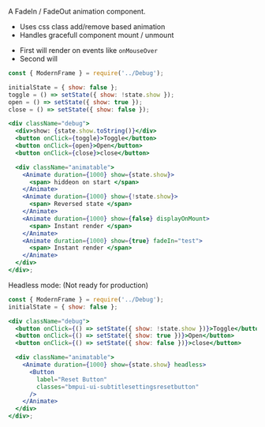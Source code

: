 A FadeIn / FadeOut animation component.

* Uses css class add/remove based animation
* Handles gracefull component mount / unmount

- First will render on events like `onMouseOver`
- Second will

```jsx
const { ModernFrame } = require('../Debug');

initialState = { show: false };
toggle = () => setState({ show: !state.show });
open = () => setState({ show: true });
close = () => setState({ show: false });

<div className="debug">
  <div>show: {state.show.toString()}</div>
  <button onClick={toggle}>Toggle</button>
  <button onClick={open}>Open</button>
  <button onClick={close}>close</button>

  <div className="animatable">
    <Animate duration={1000} show={state.show}>
      <span> hiddeon on start </span>
    </Animate>
    <Animate duration={1000} show={!state.show}>
      <span> Reversed state </span>
    </Animate>
    <Animate duration={1000} show={false} displayOnMount>
      <span> Instant render </span>
    </Animate>
    <Animate duration={1000} show={true} fadeIn="test">
      <span> Instant render </span>
    </Animate>
  </div>
</div>;
```

Headless mode:
(Not ready for production)

```jsx
const { ModernFrame } = require('../Debug');
initialState = { show: false };

<div className="debug">
  <button onClick={() => setState({ show: !state.show })}>Toggle</button>
  <button onClick={() => setState({ show: true })}>Open</button>
  <button onClick={() => setState({ show: false })}>close</button>

  <div className="animatable">
    <Animate duration={1000} show={state.show} headless>
      <Button
        label="Reset Button"
        classes="bmpui-ui-subtitlesettingsresetbutton"
      />
    </Animate>
  </div>
</div>;
```
